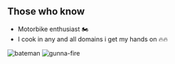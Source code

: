 ## Those who know
- Motorbike enthusiast 🏍
- I cook in any and all domains i get my hands on 🔥🔥


![bateman](https://github.com/KevinFRRZR/KevinFRRZR/assets/96422768/7512853e-bdab-464e-809e-cc9c474223d4)
![gunna-fire](https://github.com/KevinFRRZR/KevinFRRZR/assets/96422768/41fbb0f6-81f6-4a16-bf39-2aa2448c92ac)
